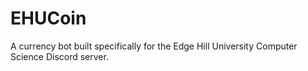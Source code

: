 # EHUCoin
A currency bot built specifically for the Edge Hill University Computer Science Discord server.
